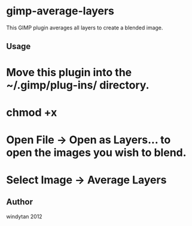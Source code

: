 gimp-average-layers
===================

This GIMP plugin averages all layers to create a blended image.

Usage
-----

# Move this plugin into the ~/.gimp/plug-ins/ directory.
# chmod +x
# Open File -> Open as Layers... to open the images you wish to blend.
# Select Image -> Average Layers

Author
------
windytan 2012
